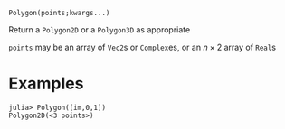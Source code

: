 ```
Polygon(points;kwargs...)
```

Return a `Polygon2D` or a `Polygon3D` as appropriate

`points` may be an array of `Vec2`s or `Complex`es, or an $n × 2$ array of `Real`s

# Examples

```julia-repl
julia> Polygon([im,0,1])
Polygon2D(<3 points>)
```
